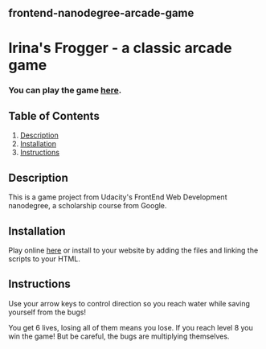 ## frontend-nanodegree-arcade-game

# Irina's Frogger - a classic arcade game

### You can play the game [here](http://google.com).
## Table of Contents
1. [Description](#description)
2. [Installation](#install)
3. [Instructions](#instructions)

## Description <a name = "#description"></a>
This is a game project from Udacity's FrontEnd Web Development nanodegree, a scholarship course from Google. 

## Installation <a name = "#install"></a>
Play online [here](http://google.com) or install to your website by adding the files and linking the scripts to your HTML.

## Instructions <a name = "#instructions"></a>
Use your arrow keys to control direction so you reach water while saving yourself from the bugs!

You get 6 lives, losing all of them means you lose. 
If you reach level 8 you win the game!
But be careful, the bugs are multiplying themselves.